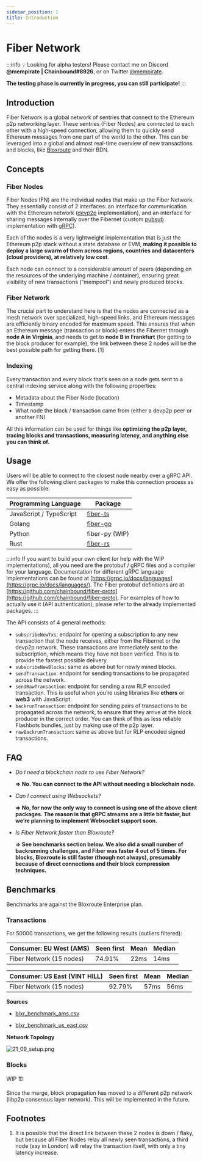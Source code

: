 ```yaml
---
sidebar_position: 1
title: Introduction
---
```

# Fiber Network

:::info
💡 Looking for alpha testers! Please contact me on Discord **@mempirate | Chainbound#8926**, or on Twitter [@mempirate](https://twitter.com/mempirate).

**The testing phase is currently in progress, you can still participate!**
:::

## Introduction

Fiber Network is a global network of sentries that connect to the Ethereum p2p networking layer. These sentries (Fiber Nodes) are connected to each other with a high-speed connection, allowing them to quickly send Ethereum messages from one part of the world to the other. This can be leveraged into a global and almost real-time overview of new transactions and blocks, like [Bloxroute](https://bloxroute.com/) and their BDN.

## Concepts

### Fiber Nodes

Fiber Nodes (FN) are the individual nodes that make up the Fiber Network. They essentially consist of 2 interfaces: an interface for communication with the Ethereum network ([devp2p](https://github.com/ethereum/devp2p) implementation), and an interface for sharing messages internally over the Fibernet (custom [pubsub](https://cloud.google.com/pubsub/docs/overview) implementation with [gRPC](https://grpc.io/)).

Each of the nodes is a very lightweight implementation that is just the Ethereum p2p stack without a state database or EVM, **making it possible to deploy a large swarm of them across regions, countries and datacenters (cloud providers), at relatively low cost**.

Each node can connect to a considerable amount of peers (depending on the resources of the underlying machine / container), ensuring great visibility of new transactions (”mempool”) and newly produced blocks.

### Fiber Network

The crucial part to understand here is that the nodes are connected as a mesh network over specialized, high-speed links, and Ethereum messages are efficiently binary encoded for maximum speed. This ensures that when an Ethereum message (transaction or block) enters the Fibernet through **node A in Virginia**, and needs to get to **node B in Frankfurt** (for getting to the block producer for example), the link between these 2 nodes will be the best possible path for getting there. [1]

### Indexing

Every transaction and every block that’s seen on a node gets sent to a central indexing service along with the following properties:

- Metadata about the Fiber Node (location)
- Timestamp
- What node the block / transaction came from (either a devp2p peer or another FN)

All this information can be used for things like **optimizing the p2p layer, tracing blocks and transactions, measuring latency, and anything else you can think of.**

## Usage

Users will be able to connect to the closest node nearby over a gRPC API. We offer the following client packages to make this connection process as easy as possible:

| Programming Language | Package |
| --- | --- |
| JavaScript / TypeScript | [fiber-ts](https://github.com/chainbound/fiber-ts) |
| Golang | [fiber-go](https://github.com/chainbound/fiber-go) |
| Python | fiber-py (WIP) |
| Rust | [fiber-rs](https://github.com/chainbound/fiber-rs) |

:::info
If you want to build your own client (or help with the WIP implementations), all you need are the protobuf / gRPC files and a compiler for your language. Documentation for different gRPC language implementations can be found at [https://grpc.io/docs/languages](https://grpc.io/docs/languages/). The Fiber protobuf definitions are at [https://github.com/chainbound/fiber-proto](https://github.com/chainbound/fiber-proto). For examples of how to actually use it (API authentication), please refer to the already implemented packages.
:::

The API consists of 4 general methods:

- `subscribeNewTxs`: endpoint for opening a subscription to any new transaction that the node receives, either from the Fibernet or the devp2p network. These transactions are immediately sent to the subscription, which means they have not been verified. This is to provide the fastest possible delivery.
- `subscribeNewBlocks`: same as above but for newly mined blocks.
- `sendTransaction`: endpoint for sending transactions to be propagated across the network.
- `sendRawTransaction`: endpoint for sending a raw RLP encoded transaction. This is useful when you’re using libraries like **ethers** or **web3** with JavaScript.
- `backrunTransaction`: endpoint for sending pairs of transactions to be propagated across the network, to ensure that they arrive at the block producer in the correct order. You can think of this as less reliable Flashbots bundles, just by making use of the p2p layer.
- `rawBackrunTransaction`: same as above but for RLP encoded signed transactions.

## FAQ

- *Do I need a blockchain node to use Fiber Network?*

  **⇒ No. You can connect to the API without needing a blockchain node.**
- *Can I connect using Websockets?*

  **⇒ No, for now the only way to connect is using one of the above client packages. The reason is that gRPC streams are a little bit faster, but we’re planning to implement Websocket support soon.**
- *Is Fiber Network faster than Bloxroute?*

  **⇒ See benchmarks section below. We also did a small number of backrunning challenges, and Fiber was faster 4 out of 5 times. For blocks, Bloxroute is still faster (though not always), presumably because of direct connections and their block compression techniques.**

## Benchmarks

Benchmarks are against the Bloxroute Enterprise plan.

### Transactions

For 50000 transactions, we get the following results (outliers filtered):

| Consumer: EU West (AMS) | Seen first | Mean | Median |
| --- | --- | --- | --- |
| Fiber Network (15 nodes) | 74.91% | 22ms | 14ms |

| Consumer: US East (VINT HILL) | Seen first | Mean | Median |
| --- | --- | --- | --- |
| Fiber Network (15 nodes) | 92.79% | 57ms | 56ms |

**Sources**

* [blxr_benchmark_ams.csv](/files/blxr_benchmark_ams.csv)

* [blxr_benchmark_us_east.csv](/files/blxr_benchmark_us_east.csv)

**Network Topology**

![21_09_setup.png](/img/21_09_setup.png)

### Blocks

WIP 🏗️

Since the merge, block propagation has moved to a different p2p network (libp2p consensus layer network). This will be implemented in the future.

## Footnotes

1. It is possible that the direct link between these 2 nodes is down / flaky, but because all Fiber Nodes relay all newly seen transactions, a third node (say in London) will relay the transaction itself, with only a tiny latency increase.